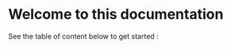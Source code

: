 ```{include} ../header.md
```
# Welcome to this documentation

See the table of content below to get started :

```{tableofcontents}
```